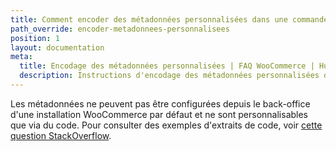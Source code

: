 ```yaml
---
title: Comment encoder des métadonnées personnalisées dans une commande ?
path_override: encoder-metadonnees-personnalisees
position: 1
layout: documentation
meta:
  title: Encodage des métadonnées personnalisées | FAQ WooCommerce | HubRise
  description: Instructions d'encodage des métadonnées personnalisées dans une commande WooCommerce pour envoyer à HubRise des informations supplémentaires sur la commande.
---
```


Les métadonnées ne peuvent pas être configurées depuis le back-office d'une installation WooCommerce par défaut et ne sont personnalisables que via du code. Pour consulter des exemples d'extraits de code, voir [cette question StackOverflow](https://stackoverflow.com/a/48502896/898409).
